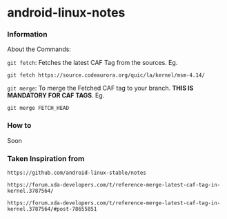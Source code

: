 ﻿# android-linux-notes

### Information
About the Commands: 

``git fetch``: Fetches the latest CAF Tag from the sources. Eg. 

```
git fetch https://source.codeaurora.org/quic/la/kernel/msm-4.14/
```

``git merge``: To merge the Fetched CAF tag to your branch. **THIS IS MANDATORY FOR CAF TAGS**. Eg.

```
git merge FETCH_HEAD
```


### How to 
Soon

### Taken Inspiration from

``https://github.com/android-linux-stable/notes``

``https://forum.xda-developers.com/t/reference-merge-latest-caf-tag-in-kernel.3787564/``

``https://forum.xda-developers.com/t/reference-merge-latest-caf-tag-in-kernel.3787564/#post-78655851``